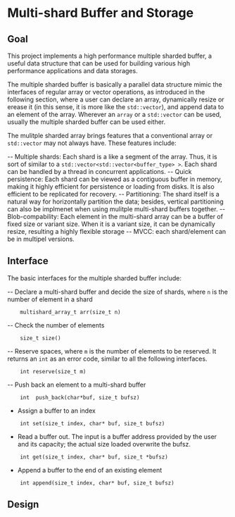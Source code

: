 # Multi-shard Buffer and Storage

## Goal

This project implements a high performance multiple sharded buffer, a useful data structure that can be used for building various high performance applications and data storages.

The multiple sharded buffer is basically a parallel data structure mimic the interfaces of regular array or vector operations, as introduced in the following section, where a user can declare an array, dynamically resize or erease it (in this sense, it is more like the `std::vector`), and append data to an element of the array. Wherever an `array` or a `std::vector` can be used, usually the multiple sharded buffer can be used either. 

The mulitple sharded array brings features that a conventional array or `std::vector` may not always have. These features include:

  -- Multiple shards: Each shard is a like a segment of the array. Thus, it is sort of similar to a `std::vector<std::vector<buffer_type> >`. Each shard can be handled by a thread in concurrent applications.
  -- Quick persistence: Each shard can be viewed as a contiguous buffer in memory, making it highly efficient for persistence or loading from disks. It is also efficient to be replicated for recovery.
  -- Partitioning: The shard itself is a natural way for horizontally partition the data; besides, vertical partitioning can also be implmenet when using mulitple multi-shard buffers together.
  -- Blob-compability: Each element in the multi-shard array can be a buffer of fixed size or variant size. When it is a variant size, it can be dynamically resize, resulting a highly flexible storage
  -- MVCC: each shard/element can be in multipel versions.

## Interface

The basic interfaces for the multiple sharded buffer include:

  -- Declare a multi-shard buffer and decide the size of shards, where `n` is the number of element in a shard

```
    multishard_array_t arr(size_t n)
```

  -- Check the number of elements

```
    size_t size()
```  

  -- Reserve spaces, where `m` is the number of elements to be reserved. It returns an `int` as an error code, similar to all the following interfaces.
  
```
    int reserve(size_t m)
```    

  -- Push back an element to a multi-shard buffer

```
    int  push_back(char*buf, size_t bufsz)
```

  - Assign a buffer to an index

```
    int set(size_t index, char* buf, size_t bufsz) 
```

  - Read a buffer out. The input is a buffer address provided by the user and its capacity; the actual size loaded overwrite the bufsz. 
  
```
    int get(size_t index, char* buf, size_t *bufsz)
```    

  - Append a buffer to the end of an existing element
  
```
    int append(size_t index, char* buf, size_t bufsz)
```    

## Design


